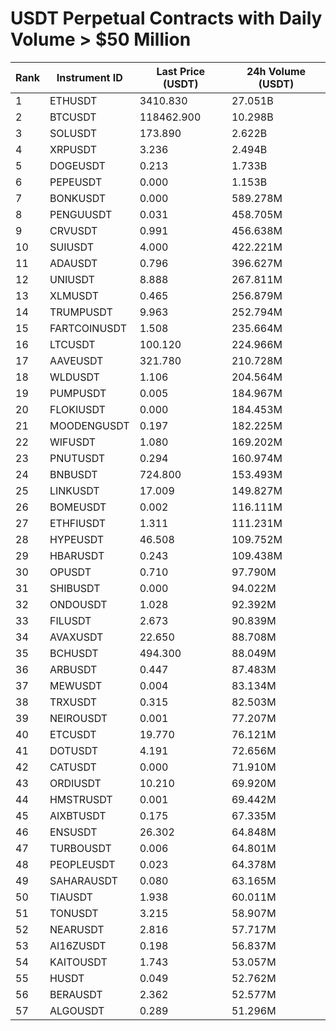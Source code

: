 # USDT Perpetual Contracts with Daily Volume > $50 Million

| Rank | Instrument ID | Last Price (USDT) | 24h Volume (USDT) |
|------|---------------|-------------------|-------------------|
| 1 | ETHUSDT | 3410.830 | 27.051B |
| 2 | BTCUSDT | 118462.900 | 10.298B |
| 3 | SOLUSDT | 173.890 | 2.622B |
| 4 | XRPUSDT | 3.236 | 2.494B |
| 5 | DOGEUSDT | 0.213 | 1.733B |
| 6 | PEPEUSDT | 0.000 | 1.153B |
| 7 | BONKUSDT | 0.000 | 589.278M |
| 8 | PENGUUSDT | 0.031 | 458.705M |
| 9 | CRVUSDT | 0.991 | 456.638M |
| 10 | SUIUSDT | 4.000 | 422.221M |
| 11 | ADAUSDT | 0.796 | 396.627M |
| 12 | UNIUSDT | 8.888 | 267.811M |
| 13 | XLMUSDT | 0.465 | 256.879M |
| 14 | TRUMPUSDT | 9.963 | 252.794M |
| 15 | FARTCOINUSDT | 1.508 | 235.664M |
| 16 | LTCUSDT | 100.120 | 224.966M |
| 17 | AAVEUSDT | 321.780 | 210.728M |
| 18 | WLDUSDT | 1.106 | 204.564M |
| 19 | PUMPUSDT | 0.005 | 184.967M |
| 20 | FLOKIUSDT | 0.000 | 184.453M |
| 21 | MOODENGUSDT | 0.197 | 182.225M |
| 22 | WIFUSDT | 1.080 | 169.202M |
| 23 | PNUTUSDT | 0.294 | 160.974M |
| 24 | BNBUSDT | 724.800 | 153.493M |
| 25 | LINKUSDT | 17.009 | 149.827M |
| 26 | BOMEUSDT | 0.002 | 116.111M |
| 27 | ETHFIUSDT | 1.311 | 111.231M |
| 28 | HYPEUSDT | 46.508 | 109.752M |
| 29 | HBARUSDT | 0.243 | 109.438M |
| 30 | OPUSDT | 0.710 | 97.790M |
| 31 | SHIBUSDT | 0.000 | 94.022M |
| 32 | ONDOUSDT | 1.028 | 92.392M |
| 33 | FILUSDT | 2.673 | 90.839M |
| 34 | AVAXUSDT | 22.650 | 88.708M |
| 35 | BCHUSDT | 494.300 | 88.049M |
| 36 | ARBUSDT | 0.447 | 87.483M |
| 37 | MEWUSDT | 0.004 | 83.134M |
| 38 | TRXUSDT | 0.315 | 82.503M |
| 39 | NEIROUSDT | 0.001 | 77.207M |
| 40 | ETCUSDT | 19.770 | 76.121M |
| 41 | DOTUSDT | 4.191 | 72.656M |
| 42 | CATUSDT | 0.000 | 71.910M |
| 43 | ORDIUSDT | 10.210 | 69.920M |
| 44 | HMSTRUSDT | 0.001 | 69.442M |
| 45 | AIXBTUSDT | 0.175 | 67.335M |
| 46 | ENSUSDT | 26.302 | 64.848M |
| 47 | TURBOUSDT | 0.006 | 64.801M |
| 48 | PEOPLEUSDT | 0.023 | 64.378M |
| 49 | SAHARAUSDT | 0.080 | 63.165M |
| 50 | TIAUSDT | 1.938 | 60.011M |
| 51 | TONUSDT | 3.215 | 58.907M |
| 52 | NEARUSDT | 2.816 | 57.717M |
| 53 | AI16ZUSDT | 0.198 | 56.837M |
| 54 | KAITOUSDT | 1.743 | 53.057M |
| 55 | HUSDT | 0.049 | 52.762M |
| 56 | BERAUSDT | 2.362 | 52.577M |
| 57 | ALGOUSDT | 0.289 | 51.296M |
